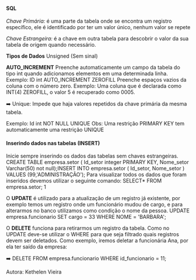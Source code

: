 ####                                                    **SQL**

*Chave Primária:* é uma parte da tabela onde se encontra um registro
específico, ele é identificado por ter um valor único, nenhum valor se repete

*Chave Estrangeira:* é a chave em outra tabela para descobrir o valor da sua
tabela de origem quando necessário.

**Tipos de Dados**
Unsigned (Sem sinal)

**AUTO_INCREMENT**
Preenche automaticamente um campo da tabela do tipo int quando adicionamos
elementos em uma determinada linha.
Exemplo: ID int AUTO_INCREMENT
ZEROFILL
Preenche espaços vazios da coluna com o número zero.
Exemplo: Uma coluna que é declarada como
INT(4) ZEROFILL, o valor 5 é recuperado como
0005.

:arrow_right: Unique: Impede que haja valores repetidos da chave primária da mesma tabela.

Exemplo: Id int NOT NULL UNIQUE
Obs: Uma restrição PRIMARY KEY tem automaticamente uma restrição UNIQUE

#### Inserindo dados nas tabelas (INSERT)

Inicie sempre inserindo os dados das tabelas sem chaves
estrangeiras.
CREATE TABLE empresa.setor (
Id_setor integer PRIMARY KEY,
Nome_setor Varchar(50) not null);INSERT INTO empresa.setor ( Id_setor, Nome_setor
) VALUES
(99,&#39;ADMINISTRAÇÃO&#39;);
Para visualizar todos os dados que foram inseridos devemos
utilizar o seguinte comando:
SELECT* FROM empresa.setor;
1

O **UPDATE** é utilizado para a atualização de um registro já existente, por exemplo
temos um registro onde um funcionário mudou de cargo, e para alterarmos no banco
utilizamos como condição o nome da pessoa.
UPDATE empresa.funcionario
SET cargo = 33
WHERE NOME = &#39;BARBARA&#39;;

O **DELETE** funciona para retirarmos um registro da tabela. Como no UPDATE deve-se
utilizar o WHERE para que seja filtrado quais registros devem ser deletados. Como
exemplo, iremos deletar a funcionária Ana, por ela ter saído da empresa:

:arrow_right: DELETE FROM empresa.funcionario WHERE id_funcionario = 11;



Autora: Kethelen Vieira

